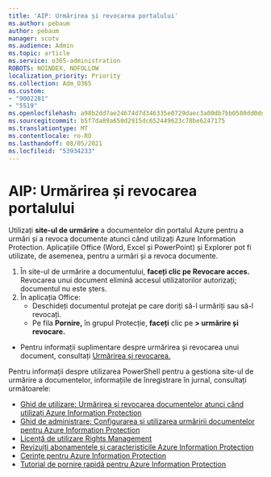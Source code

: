 ```yaml
---
title: 'AIP: Urmărirea și revocarea portalului'
ms.author: pebaum
author: pebaum
manager: scotv
ms.audience: Admin
ms.topic: article
ms.service: o365-administration
ROBOTS: NOINDEX, NOFOLLOW
localization_priority: Priority
ms.collection: Adm_O365
ms.custom:
- "9002281"
- "5519"
ms.openlocfilehash: a98b2dd7ae24674d7d346335e0729daec3a00db7bb0580dd0dd4ba08f58e7aca
ms.sourcegitcommit: b5f7da89a650d2915dc652449623c78be6247175
ms.translationtype: MT
ms.contentlocale: ro-RO
ms.lasthandoff: 08/05/2021
ms.locfileid: "53934233"
---
```

# <a name="aip-track-and-revoke-portal"></a>AIP: Urmărirea și revocarea portalului

Utilizați **site-ul de urmărire** a documentelor din portalul Azure pentru a urmări și a revoca documente atunci când utilizați Azure Information Protection. Aplicațiile Office (Word, Excel și PowerPoint) și Explorer pot fi utilizate, de asemenea, pentru a urmări și a revoca documente.

1. În site-ul de urmărire a documentului, **faceți clic pe Revocare acces.** Revocarea unui document elimină accesul utilizatorilor autorizați; documentul nu este șters.
2. În aplicația Office:
    - Deschideți documentul protejat pe care doriți să-l urmăriți sau să-l revocați.
    - Pe fila **Pornire,** în grupul Protecție, **faceți** clic pe **> urmărire și revocare.**

- Pentru informații suplimentare despre urmărirea și revocarea unui document, consultați [Urmărirea și revocarea.](https://docs.microsoft.com/azure/information-protection/rms-client/client-track-revoke)

Pentru informații despre utilizarea PowerShell pentru a gestiona site-ul de urmărire a documentelor, informațiile de înregistrare în jurnal, consultați următoarele:
- [Ghid de utilizare: Urmărirea și revocarea documentelor atunci când utilizați Azure Information Protection](https://docs.microsoft.com/azure/information-protection/rms-client/client-track-revoke)
- [Ghid de administrare: Configurarea și utilizarea urmăririi documentelor pentru Azure Information Protection](https://docs.microsoft.com/azure/information-protection/rms-client/client-admin-guide-document-tracking)
- [Licență de utilizare Rights Management](https://docs.microsoft.com/azure/information-protection/configure-usage-rights#rights-management-use-license)
- [Revizuiți abonamentele și caracteristicile Azure Information Protection](https://azure.microsoft.com/pricing/details/information-protection)
- [Cerințe pentru Azure Information Protection](https://docs.microsoft.com/azure/information-protection/get-started/requirements)
- [Tutorial de pornire rapidă pentru Azure Information Protection](https://docs.microsoft.com/azure/information-protection/get-started/infoprotect-quick-start-tutorial)
